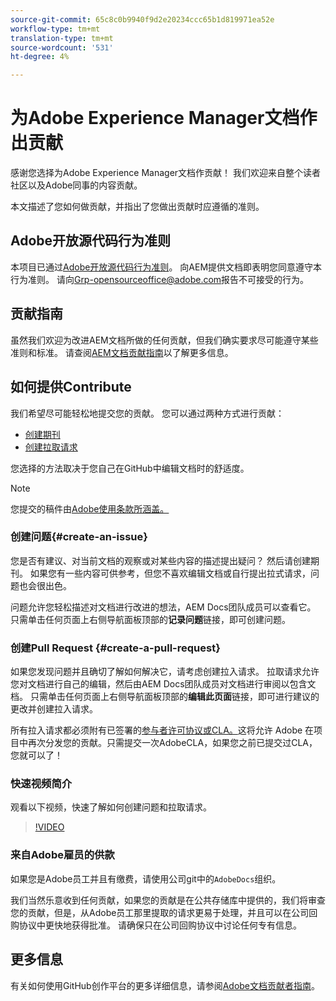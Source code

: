```yaml
---
source-git-commit: 65c8c0b9940f9d2e20234ccc65b1d819971ea52e
workflow-type: tm+mt
translation-type: tm+mt
source-wordcount: '531'
ht-degree: 4%

---
```

# 为Adobe Experience Manager文档作出贡献

感谢您选择为Adobe Experience Manager文档作贡献！ 我们欢迎来自整个读者社区以及Adobe同事的内容贡献。

本文描述了您如何做贡献，并指出了您做出贡献时应遵循的准则。

## Adobe开放源代码行为准则

本项目已通过[Adobe开放源代码行为准则](code-of-conduct.md)。 向AEM提供文档即表明您同意遵守本行为准则。 请向[Grp-opensourceoffice@adobe.com](mailto:Grp-opensourceoffice@adobe.com)报告不可接受的行为。

## 贡献指南

虽然我们欢迎为改进AEM文档所做的任何贡献，但我们确实要求尽可能遵守某些准则和标准。 请查阅[AEM文档贡献指南](guidelines.md)以了解更多信息。

## 如何提供Contribute

我们希望尽可能轻松地提交您的贡献。 您可以通过两种方式进行贡献：

* [创建期刊](#create-an-issue)
* [创建拉取请求](#create-a-pull-request)

您选择的方法取决于您自己在GitHub中编辑文档时的舒适度。

>[!NOTE]
>
>您提交的稿件由[Adobe使用条款所涵盖。](https://www.adobe.com/legal/terms.html)

### 创建问题{#create-an-issue}

您是否有建议、对当前文档的观察或对某些内容的描述提出疑问？ 然后请创建期刊。 如果您有一些内容可供参考，但您不喜欢编辑文档或自行提出拉式请求，问题也会很出色。

问题允许您轻松描述对文档进行改进的想法，AEM Docs团队成员可以查看它。 只需单击任何页面上右侧导航面板顶部的&#x200B;**记录问题**&#x200B;链接，即可创建问题。

### 创建Pull Request {#create-a-pull-request}

如果您发现问题并且确切了解如何解决它，请考虑创建拉入请求。 拉取请求允许您对文档进行自己的编辑，然后由AEM Docs团队成员对文档进行审阅以包含文档。 只需单击任何页面上右侧导航面板顶部的&#x200B;**编辑此页面**&#x200B;链接，即可进行建议的更改并创建拉入请求。

所有拉入请求都必须附有已签署的[参与者许可协议或CLA。](https://opensource.adobe.com/cla.html)这将允许 Adobe 在项目中再次分发您的贡献。只需提交一次AdobeCLA，如果您之前已提交过CLA，您就可以了！

### 快速视频简介

观看以下视频，快速了解如何创建问题和拉取请求。

>[!VIDEO](https://video.tv.adobe.com/v/27069)

### 来自Adobe雇员的供款

如果您是Adobe员工并且有缴费，请使用公司git中的`AdobeDocs`组织。

我们当然乐意收到任何贡献，如果您的贡献是在公共存储库中提供的，我们将审查您的贡献，但是，从Adobe员工那里提取的请求更易于处理，并且可以在公司回购协议中更快地获得批准。 请确保只在公司回购协议中讨论任何专有信息。

## 更多信息

有关如何使用GitHub创作平台的更多详细信息，请参阅[Adobe文档贡献者指南](https://docs.adobe.com/help/en/contributor/contributor-guide/introduction.html)。

